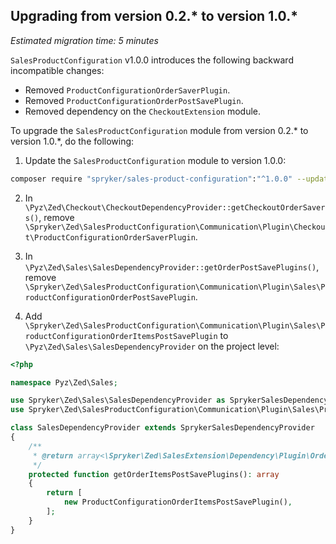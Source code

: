 ## Upgrading from version 0.2.* to version 1.0.*

*Estimated migration time: 5 minutes*

`SalesProductConfiguration` v1.0.0 introduces the following backward incompatible changes:

- Removed `ProductConfigurationOrderSaverPlugin`.
- Removed `ProductConfigurationOrderPostSavePlugin`.
- Removed dependency on the `CheckoutExtension` module.

To upgrade the `SalesProductConfiguration` module from version 0.2.* to version 1.0.*, do the following:

1. Update the `SalesProductConfiguration` module to version 1.0.0:

```bash
composer require "spryker/sales-product-configuration":"^1.0.0" --update-with-dependencies
```

2. In `\Pyz\Zed\Checkout\CheckoutDependencyProvider::getCheckoutOrderSavers()`, remove `\Spryker\Zed\SalesProductConfiguration\Communication\Plugin\Checkout\ProductConfigurationOrderSaverPlugin`.

3. In `\Pyz\Zed\Sales\SalesDependencyProvider::getOrderPostSavePlugins()`, remove `\Spryker\Zed\SalesProductConfiguration\Communication\Plugin\Sales\ProductConfigurationOrderPostSavePlugin`.

4. Add `\Spryker\Zed\SalesProductConfiguration\Communication\Plugin\Sales\ProductConfigurationOrderItemsPostSavePlugin` to `\Pyz\Zed\Sales\SalesDependencyProvider` on the project level:

```php
<?php

namespace Pyz\Zed\Sales;

use Spryker\Zed\Sales\SalesDependencyProvider as SprykerSalesDependencyProvider;
use Spryker\Zed\SalesProductConfiguration\Communication\Plugin\Sales\ProductConfigurationOrderItemsPostSavePlugin;

class SalesDependencyProvider extends SprykerSalesDependencyProvider
{
    /**
     * @return array<\Spryker\Zed\SalesExtension\Dependency\Plugin\OrderItemsPostSavePluginInterface>
     */
    protected function getOrderItemsPostSavePlugins(): array
    {
        return [
            new ProductConfigurationOrderItemsPostSavePlugin(),
        ];
    }
}
```
